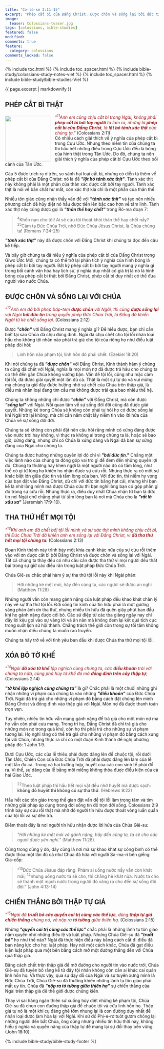 ```yaml
---
title: "Cơ-lô-se 2:11-15"
excerpt: "Phép cắt bì của Đấng Christ. Được chôn và sống lại bởi đức tin. Tha thứ hết mọi tội. Phá hủy tờ khế. Chiến thắng bởi thập tự giá."
image:
  teaser: Colossians-teaser.jpg
tags: [colossians, bible-studies]
featured: false
modified:
comments: true
feature:
  category: colossians
comments_locked: false
---
```


{% include toc.html %}
{% include toc_spacer.html %}
{% include bible-study/colossians-study-notes-viet %}
{% include toc_spacer.html %}
{% include bible-study/bible-studies-Viet %}

{{ page.excerpt | markdownify }}

## PHÉP CẮT BÌ THẬT
<div>
<p>
<img alt src="http://vacsf.org/assets/images/Colossians-teaser.jpg" style="border: 0px none; margin: 7px 15px 0px 0px; max-width: 100%; height: 148px; padding: 0px; float: left;">
    <span style="color: rgb(159, 29, 33);"><i>"<sup>11</sup>Anh em cũng chịu cắt bì trong Ngài, không phải <strong>phép cắt bì bởi tay người</strong> ta làm ra, nhưng là <strong>phép cắt bì của Ðấng Christ</strong>, là <strong>lột bỏ tánh xác thịt</strong> của chúng ta."</i></span> (Colossians 2:11)<br />
Có nhiều cách giải thích về ý nghĩa của phép cắt bì trong Cựu Ước. Nhưng theo niềm tin của chúng ta thì hầu hết những điều trong Cựu Ước đều là bóng của hình thật trong Tân Ước. Do đó, chúng ta nên giải thích ý nghĩa của phép cắt bì Cựu Ước theo bối cảnh của Tân Ước.
</p>
</div>

Câu 5 được trích ra ở trên, so sánh hai loại cắt bì,  nhưng có diễn tả thêm về phép cắt bì của Đấng Christ: nó là để  ***"lột bỏ tánh xác thịt"***. Tánh xác thịt này không phải là một phần của thân xác được cắt bởi tay người. Tánh xác thịt là nói về bản chất hư mất, còn xác thịt kia chỉ là một phần của thân thể.

Nhiều tôn giáo cũng nhận thấy vấn đề với ***"tánh xác thịt"*** và tạo nên nhiều phương cách để hủy diệt nó hầu được tiến lên bậc cao hơn về tâm linh. Tánh xác thịt này cũng được gọi là  ***"thân thể hay chết"*** trong Rô-ma đoạn 7:

> <sup>4</sup>Khốn nạn cho tôi! Ai sẽ cứu tôi thoát khỏi thân thể hay chết nầy? <sup>25</sup>Cảm tạ Ðức Chúa Trời, nhờ Ðức Chúa Jêsus Christ, là Chúa chúng ta! (Romans 7:24-25)

 ***"tánh xác thịt"*** này đã được chôn với Đấng Christ khi chúng ta đọc đến câu kế tiếp.

Và bây giờ chúng ta đã hiểu ý nghĩa của phép cắt bì của Đấng Christ trong Giwo Ươc Mới, chúng ta có thể trở lại phân tích ý nghĩa của hình bóng là phép cắt bì bởi tay người. Bất kỳ phép cắt bì bởi tay người mang ý nghĩa gì trong bối cảnh văn hóa hay lịch sử, ý nghĩa duy nhất có giá trị là nó là hình bóng của phép cắt bì thật bởi Đấng Christ,  phép cắt bì duy nhất có thể đưa người vào nước Chúa.

## ĐƯỢC CHÔN VÀ SỐNG LẠI VỚI CHÚA

<span style="color: rgb(159, 29, 33);">
<i>"<sup>12</sup>Anh em đã bởi phép báp-tem <strong>được chôn</strong> với Ngài, thì cũng <strong>được
sống lại</strong> với Ngài <strong>bởi đức tin</strong> trong
quyền phép Ðức Chúa Trời, là
Ðấng đã khiến Ngài từ kẻ chết
sống lại.</i></span> (Colossians 2:12)

Được ***"chôn"*** với Đấng Christ mang ý nghĩa gì? Để hiểu được, bạn chỉ cần biết tại sao Chúa đã chịu đóng đinh. Ngài đã chịu chết cho tội lỗi nhân loại hầu cho không tội nhân nào phải trả giá cho tội của riêng họ như điều luật pháp đòi hỏi:

> Linh hồn nào phạm tội, linh hồn đó phải chết. (Ezekiel 18:20)

Khi nói chúng ta đã ***"được chôn"*** với Đấng Christ, Kinh thánh hàm ý chúng ta cũng đã chết với Ngài, nghĩa là mọi món nợ đã được trả hầu cho chúng ta có thể đến gần Chúa không vướng bận. Vấn đề tội lỗi, cũng như mặc cảm tội lỗi, đã được giải quyết một lần đủ cả. Thật là một sự tự do và vui mừng mà chúng ta giờ đây được hưởng nhờ sự chết của Chúa trên thập giá, là điều mà nhân loại đang tìm cầu mà không được trải qua bao nhiêu thế hệ.

Chúng ta không những chỉ được ***"chôn"*** với Đấng Christ, mà còn được  ***"sống lại"*** với Ngài. Nỗi quan tâm về sự sống đời đời cũng đã được giải quyết. Những kẻ trong Chúa sẽ không còn phải tự hỏi họ có được sống lại khi Ngài trở lại không, mà chỉ cần nắm chặt lấy niềm tin vào lời hứa của Chúa về sự sống đời đời.

Chúng ta sẽ không còn phải đặt nên câu hỏi rằng mình có xứng đáng được vào nước trời hay không, vì thực ra không ai trong chúng ta là, hoặc sẽ bao giờ, xứng đáng, nhưng chỉ có Chúa là xứng đáng và Ngài đã ban sự xứng đáng của Ngài cho chúng ta.

Chúng ta được hưởng những quyền lợi đó chỉ vì ***"bởi đức tin."***  Chẳng một việc lành nào của chúng ta đóng góp vai trò gì để đem đến những quyền lợi đó. Chúng ta thường hay khen ngợi là một người nào đó có tấm lòng, như thể có gì từ lòng họ khiến họ nhận được sự cứu rỗi. Nhưng thực ra có một sự khác biệt lớn giữa đức tin và tấm lòng của bạn. Với đức tin, thì niềm hy vọng của bạn đặt vào Đấng Christ, dù chỉ với đức tin bằng hạt cải, nhưng khi bạn kể là nhờ lòng mình mà được Chúa cứu thì bạn nghĩ lòng bạn có góp phần gì đó trong sự cứu rỗi. Nhưng thực ra, điều duy nhất Chúa nhận từ bạn là đức tin nơi Ngài chứ chẳng phải từ tấm lòng bạn là nơi mà Chúa cho là ***"rất là xấu xa"*** (Jeremiah 17:9-10).

## THA THỨ HẾT MỌI TỘI

<span style="color: rgb(159, 29, 33);">
<i>"<sup>13</sup>Khi anh em đã chết bởi tội lỗi
mình và sự xác thịt mình không
chịu cắt bì, thì Ðức Chúa Trời đã
khiến anh em sống lại với Ðấng
Christ, vì <strong>đã tha thứ hết mọi tội
chúng ta</strong>:   </i></span> (Colossians 2:13)

Đoạn Kinh thánh này trình bày một khía cạnh khác nữa của sự cứu rỗi thêm vào với ơn được cắt bì bởi Đấng Christ và được chôn và sống lại với Ngài. Tất cả chúng ta thảy đều có nhu cầu cần được tha thứ vì mọi người đều thất bại trong sự giữ các điều răn trong luật pháp Đức Chúa Trời.

Chúa Giê-su chắc phải hàm ý sự tha thứ tội lỗi này khi Ngài phán:

> Hỡi những kẻ mệt mỏi, hãy đến cùng ta, các ngươi sẽ được an nghỉ (Matthew 11:28)

Những người vẫn còn mang gánh nặng của luật pháp đều khao khát chân lý này về sự tha thứ tội lỗi. Đời sống tin kính của tín hữu phải là một gương sáng phản ảnh ơn tha thứ, nhưng nhiều tín hữu đã quên giây phút ban đầu khi họ gánh nặng được cởi bỏ. Các sứ điệp từ các tòa giảng ngày nay chỉ đầy lời kêu gọi vào sự vâng lời và ăn năn mà không đem lại kết quả tích cực trong suốt lịch sử hội thánh. Chẳng trách thế giới còn trong sự tối tăm không muốn nhận điều chúng ta muốn rao truyền.

Chúng ta hãy trở về với tình yêu ban đầu khi được Chúa tha thứ mọi tội lỗi.

## XÓA BỎ TỜ KHẾ

<span style="color: rgb(159, 29, 33);">
<i>"<sup>14</sup>Ngài <strong>đã xóa tờ khế</strong> lập nghịch
cùng chúng ta, các <strong>điều khoản</strong> trái
với chúng ta nữa, cùng phá hủy tờ
khế đó mà <strong>đóng đinh trên cây thập
tự</strong>;   </i></span> (Colossians 2:14) 

***"tờ khế lập nghịch cùng chúng ta"*** là gì? Chắc phải là một chuỗi những ghi nhận những vi phạm của chúng ta vào những ***"điều khoản"*** của Đức Chúa Trời. Ngài đã trả giá cho những vi phạm đó bằng cách đặt chúng lên mình Đấng Christ và đóng đinh vào thập giá với Ngài. Món nợ đã được thanh toán trọn vẹn.

Tuy nhiên, nhiều tín hữu vẫn mang gánh nặng để trả giá cho một món nợ mà họ vẫn còn phải cưu mang. Trong trí họ, Đấng Christ đã chỉ trả giá cho những món nợ trong quá khứ, còn họ thì phải trả cho những sự vi phạm tương lai. Họ nghĩ rằng có thể trả giá cho những vi phạm đó bằng cách xưng tội với Chúa, nhưng thực ra chỉ có một đoạn Kinh thánh đề nghị phương pháp đó: 1 John 1:9.

Dưới Cựu Ước, các của lễ thiêu phải được dâng lên để chuộc tội, rồi dưới Tân Ước, Chiên Con của Đức Chúa Trời đã phải được dâng lên làm của lễ một lần đủ cả. Trong cả hai trường hợp, huyết của các con sinh tế phải đổ ra. Vì thế, sự dâng của lễ bằng môi miếng không thỏa được điều kiện của cả hai Giao Ước.

> <sup>22</sup>Theo luật pháp thì hầu hết mọi vật đều nhờ huyết mà được sạch: <strong>không đổ huyết thì không có sự tha thứ</strong>. (Hebrews 9:22)

Hầu hết các tôn giáo trong thế gian đặt vấn đề tội lỗi làm trọng tâm và tìm những giải pháp áp dụng trong đời sống tín đồ trọn đời sống. Colossians 2:9 trình bày sự cứu rỗi thật mà nhờ đó người tín hữu được thoát vòng luẩn quẩn của tội lỗi và sự đền trả.

Điểm thoát đây là nơi người tín hữu nhận được lời hứa của Chúa Giê-su:

>  *"Hỡi những kẻ mệt mỏi và gánh nặng, hãy đến cùng ta, ta sẽ cho các ngươi được yên nghỉ."* (Matthew 11:28). 

Cũng trong cùng ý đó, đây cũng là nơi mà sự khao khát sự công bình có thể được thỏa một lần đủ cả như Chúa đã hứa với người Sa-ma-ri bên giếng Gia-cốp:

> "<sup>13</sup>Ðức Chúa Jêsus đáp rằng: Phàm ai uống nước nầy vẫn còn khát mãi; <sup>14</sup>nhưng uống nước ta sẽ cho, thì chẳng hề khát nữa. Nước ta cho sẽ thành một mạch nước trong người đó văng ra cho đến sự sống đời đời.” (John 4:13-14)

## CHIẾN THẮNG BỞI THẬP TỰ GIÁ

<span style="color: rgb(159, 29, 33);">
<i>"<sup>15</sup>Ngài đã <strong>truất bỏ các quyền cai trị
cùng các thế lực</strong>, dùng <strong>thập tự giá
chiến thắng</strong> chúng nó, và nộp ra <strong>tỏ
tường</strong> giữa thiên hạ.</i></span> (Colossians 2:15) 

Những ***"quyền cai trị cùng các thế lực"*** chắc phải là những lãnh tụ tôn giáo nắm quyền nhờ những điều lệ và luật pháp. Nhưng Chúa Giê-su đã  ***"truất bỏ"*** họ như thế nào? Ngài đã thực hiện điều này bằng cách cất đi điều đã ban năng lực cho họ: luật pháp. Hay nói một cách khác, Chúa đã gạt điều kiện luật pháp qua một bên bằng cách mở một đường thẳng đến với Chúa qua thập giá.

Bằng cách chết trên thập giá để mở đường cho người tin vào nước trời, Chúa Giê-su đã tuyên bố rằng kể từ đây tội nhân không còn cần ai khác cai quản linh hồn họ. Và thực vậy, qua sự dạy dỗ của Ngài và sự tuyên xưng mình là Đức Chúa Trời, Chúa Giê-su đã thường khiến những lãnh tụ tôn giáo phải mất uy tín. Chúa đã ***"nộp ra tỏ tường giữa thiên hạ"*** sự chiến thắng của Ngài trên thập giá để thế giới được chứng kiến.

Thay vì sai hàng ngàn thiên sứ xuống hủy diệt những kẻ phạm tội, Chúa Giê-su đã chọn con đường thập giá để chuộc tội và cứu linh hồn họ. Thập giá tự nó là một khí cụ đáng ghê tởm nhưng lại là con đường duy nhất để nhân loại được làm hòa lại với Ngài. Khi sứ đồ Phi-e-rơ tuốt gươm chống lại những người đến bắt Chúa, ông cũng nhưng nhiều tín hữu thời nay, không hiểu ý nghĩa và quyền năng của thập tự để mang lại sự đổi thay bền vững (John 18:10).

{% include bible-study/bible-study-footer %}
